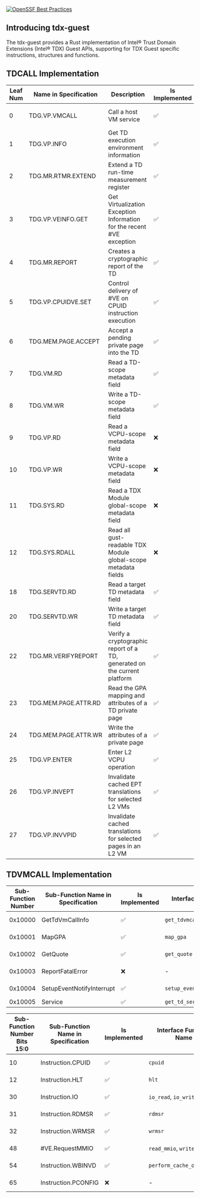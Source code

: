 [![OpenSSF Best Practices](https://www.bestpractices.dev/projects/9205/badge)](https://www.bestpractices.dev/projects/9205)

## Introducing tdx-guest

The tdx-guest provides a Rust implementation of Intel® Trust Domain Extensions (Intel® TDX) Guest APIs, supporting for TDX Guest specific instructions, structures and functions.

## TDCALL Implementation

| Leaf Num | Name in Specification | Description | Is Implemented | Interface Function Name | TDX version |
|------|--------------|-------------|----------------|-------------------------|------------|
| 0    | TDG.VP.VMCALL | Call a host VM service | ✅ | Please refer [TDVMCALL Implementment](#tdvmcall-implementation) | 1.0, 1.5 |
| 1    | TDG.VP.INFO | Get TD execution environment information | ✅ | `get_tdinfo` | 1.0, 1.5 |
| 2    | TDG.MR.RTMR.EXTEND | Extend a TD run-time measurement register | ✅ | `extend_rtmr` | 1.0, 1.5 |
| 3    | TDG.VP.VEINFO.GET | Get Virtualization Exception Information for the recent #VE exception | ✅ | `get_veinfo` | 1.0, 1.5 |
| 4    | TDG.MR.REPORT | Creates a cryptographic report of the TD | ✅ | `get_report` | 1.0, 1.5 |
| 5    | TDG.VP.CPUIDVE.SET | Control delivery of #VE on CPUID instruction execution | ✅ | `set_cpuidve` | 1.0, 1.5 |
| 6    | TDG.MEM.PAGE.ACCEPT | Accept a pending private page into the TD | ✅ | `accept_page` | 1.0, 1.5 |
| 7    | TDG.VM.RD | Read a TD-scope metadata field | ✅ | `read_td_metadata` | 1.0, 1.5 |
| 8    | TDG.VM.WR | Write a TD-scope metadata field | ✅ | `write_td_metadata` | 1.0, 1.5 |
| 9    | TDG.VP.RD | Read a VCPU-scope metadata field | ❌ | - | 1.5 |
| 10   | TDG.VP.WR | Write a VCPU-scope metadata field | ❌ | - | 1.5 |
| 11   | TDG.SYS.RD | Read a TDX Module global-scope metadata field | ❌ | - | 1.5 |
| 12   | TDG.SYS.RDALL | Read all gust-readable TDX Module global-scope metadata fields | ❌ | - | 1.5 |
| 18   | TDG.SERVTD.RD | Read a target TD metadata field | ✅ | `read_servetd` | 1.5 |
| 20   | TDG.SERVTD.WR | Write a target TD metadata field | ✅ | `write_servetd` | 1.5 |
| 22   | TDG.MR.VERIFYREPORT | Verify a cryptographic report of a TD, generated on the current platform | ✅ | `verify_report` | 1.5 |
| 23   | TDG.MEM.PAGE.ATTR.RD | Read the GPA mapping and attributes of a TD private page | ✅ | `read_page_attr` | 1.5 |
| 24   | TDG.MEM.PAGE.ATTR.WR | Write the attributes of a private page | ✅ | `write_page_attr` | 1.5 |
| 25   | TDG.VP.ENTER | Enter L2 VCPU operation | ✅ | - | 1.5 |
| 26   | TDG.VP.INVEPT | Invalidate cached EPT translations for selected L2 VMs | ✅ | - | 1.5 |
| 27   | TDG.VP.INVVPID | Invalidate cached translations for selected pages in an L2 VM | ✅ | - | 1.5 |

## TDVMCALL Implementation

| Sub-Function Number | Sub-Function Name in Specification | Is Implemented | Interface Function Name           | TDX version |
|---------------------|------------------------------------|----------------|-----------------------------------|-------------|
| 0x10000             | GetTdVmCallInfo                    | ✅             | `get_tdvmcall_info`               | 1.0, 1.5   |
| 0x10001             | MapGPA                             | ✅             | `map_gpa`                         | 1.0, 1.5   |
| 0x10002             | GetQuote                           | ✅             | `get_quote`                       | 1.0, 1.5   |
| 0x10003             | ReportFatalError                   | ❌             | -                                 | 1.0, 1.5   |
| 0x10004             | SetupEventNotifyInterrupt          | ✅             | `setup_event_notify_interrupt`    | 1.0, 1.5   |
| 0x10005             | Service                            | ✅             | `get_td_service`                  | 1.5        |


| Sub-Function Number Bits 15:0 | Sub-Function Name in Specification | Is Implemented | Interface Function Name            | TDX version |
|-------------------------------|------------------------------------|----------------|------------------------------------|-------------|
| 10                            | Instruction.CPUID                  | ✅             | `cpuid`                           | 1.0, 1.5    |
| 12                            | Instruction.HLT                    | ✅             | `hlt`                             | 1.0, 1.5    |
| 30                            | Instruction.IO                     | ✅             | `io_read`, `io_write`             | 1.0, 1.5    |
| 31                            | Instruction.RDMSR                  | ✅             | `rdmsr`                           | 1.0, 1.5    |
| 32                            | Instruction.WRMSR                  | ✅             | `wrmsr`                           | 1.0, 1.5    |
| 48                            | #VE.RequestMMIO                    | ✅             | `read_mmio`, `write_mmio`         | 1.0, 1.5    |
| 54                            | Instruction.WBINVD                 | ✅             | `perform_cache_operation`         | 1.0, 1.5    |
| 65                            | Instruction.PCONFIG                | ❌             | -                                 | 1.0, 1.5    |
